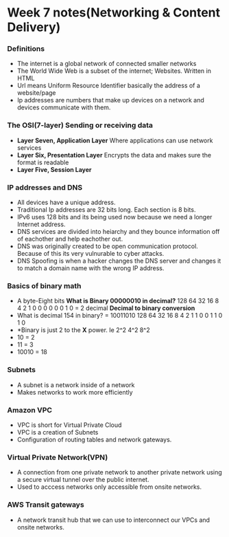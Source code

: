 # Week 7 notes(Networking & Content Delivery)

### Definitions
* The internet is a global network of connected smaller networks
* The World Wide Web is a subset of the internet; Websites. Written in HTML
* Url means Uniform Resource Identifier basically the address of a website/page
* Ip addresses are numbers that make up devices on a network and devices communicate with them.
### The OSI(7-layer) Sending or receiving data
* **Layer Seven, Application Layer** Where applications can use network services
* **Layer Six, Presentation Layer** Encrypts the data and makes sure the format is readable
* **Layer Five, Session Layer** 
### IP addresses and DNS 
* All devices have a unique address.
* Traditional Ip addresses are 32 bits long. Each section is 8 bits.
* IPv6 uses 128 bits and its being used now because we need a longer Internet address.
* DNS services are divided into heiarchy and they bounce information off of eachother and help eachother out.
* DNS was originally created to be open communication protocol. Because of this its very vulnurable to cyber attacks. 
* DNS Spoofing is when a hacker changes the DNS server and changes it to match a domain name with the wrong IP address.  
### Basics of binary math
* A byte-Eight bits
**What is Binary 00000010 in decimal?**
128   64     32   16   8    4    2   1
0     0      0    0    0    0    1   0 = 2 decimal 
**Decimal to binary conversion**
* What is decimal 154 in binary? = 10011010
128 64  32 16  8  4  2  1 
1   0   0  1   1  0  1  0 
* *Binary is just 2 to the **X** power. Ie 2^2 4^2 8^2
* 10 = 2
* 11 = 3
* 10010 = 18
### Subnets
* A subnet is a network inside of a network
* Makes networks to work more efficiently
### Amazon VPC
* VPC is short for Virtual Private Cloud
* VPC is a creation of Subnets
* Configuration of routing tables and network gateways.
### Virtual Private Network(VPN)
* A connection from one private network to another private network using a secure virtual tunnel over the public internet.
* Used to acccess networks only accessible from onsite networks.
### AWS Transit gateways
* A network transit hub that we can use to interconnect our VPCs and onsite networks.
